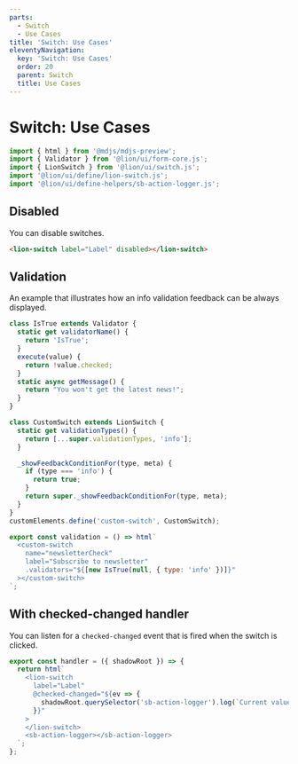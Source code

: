 ```yaml
---
parts:
  - Switch
  - Use Cases
title: 'Switch: Use Cases'
eleventyNavigation:
  key: 'Switch: Use Cases'
  order: 20
  parent: Switch
  title: Use Cases
---
```


# Switch: Use Cases

```js script
import { html } from '@mdjs/mdjs-preview';
import { Validator } from '@lion/ui/form-core.js';
import { LionSwitch } from '@lion/ui/switch.js';
import '@lion/ui/define/lion-switch.js';
import '@lion/ui/define-helpers/sb-action-logger.js';
```

## Disabled

You can disable switches.

```html preview-story
<lion-switch label="Label" disabled></lion-switch>
```

## Validation

An example that illustrates how an info validation feedback can be always displayed.

```js preview-story
class IsTrue extends Validator {
  static get validatorName() {
    return 'IsTrue';
  }
  execute(value) {
    return !value.checked;
  }
  static async getMessage() {
    return "You won't get the latest news!";
  }
}

class CustomSwitch extends LionSwitch {
  static get validationTypes() {
    return [...super.validationTypes, 'info'];
  }

  _showFeedbackConditionFor(type, meta) {
    if (type === 'info') {
      return true;
    }
    return super._showFeedbackConditionFor(type, meta);
  }
}
customElements.define('custom-switch', CustomSwitch);

export const validation = () => html`
  <custom-switch
    name="newsletterCheck"
    label="Subscribe to newsletter"
    .validators="${[new IsTrue(null, { type: 'info' })]}"
  ></custom-switch>
`;
```

## With checked-changed handler

You can listen for a `checked-changed` event that is fired when the switch is clicked.

```js preview-story
export const handler = ({ shadowRoot }) => {
  return html`
    <lion-switch
      label="Label"
      @checked-changed="${ev => {
        shadowRoot.querySelector('sb-action-logger').log(`Current value: ${ev.target.checked}`);
      }}"
    >
    </lion-switch>
    <sb-action-logger></sb-action-logger>
  `;
};
```
